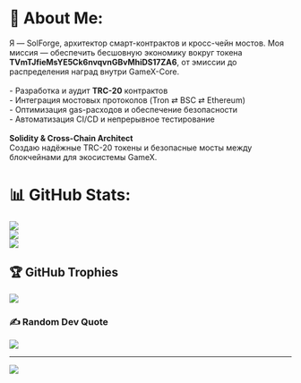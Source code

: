 # 💫 About Me:
Я — SolForge, архитектор смарт-контрактов и кросс-чейн мостов. Моя миссия — обеспечить бесшовную экономику вокруг токена **TVmTJfieMsYE5Ck6nvqvnGBvMhiDS17ZA6**, от эмиссии до распределения наград внутри GameX-Core.<br><br>- Разработка и аудит **TRC-20** контрактов  <br>- Интеграция мостовых протоколов (Tron ⇄ BSC ⇄ Ethereum)  <br>- Оптимизация gas-расходов и обеспечение безопасности  <br>- Автоматизация CI/CD и непрерывное тестирование<br><br>**Solidity & Cross-Chain Architect**  <br>Создаю надёжные TRC-20 токены и безопасные мосты между блокчейнами для экосистемы GameX.<br>

# 📊 GitHub Stats:
![](https://github-readme-stats.vercel.app/api?username=solforge-tetnet&theme=blue-green&hide_border=false&include_all_commits=true&count_private=true)<br/>
![](https://nirzak-streak-stats.vercel.app/?user=solforge-tetnet&theme=blue-green&hide_border=false)<br/>
![](https://github-readme-stats.vercel.app/api/top-langs/?username=solforge-tetnet&theme=blue-green&hide_border=false&include_all_commits=true&count_private=true&layout=compact)

## 🏆 GitHub Trophies
![](https://github-profile-trophy.vercel.app/?username=solforge-tetnet&theme=radical&no-frame=false&no-bg=true&margin-w=4)

### ✍️ Random Dev Quote
![](https://quotes-github-readme.vercel.app/api?type=horizontal&theme=radical)

---
[![](https://visitcount.itsvg.in/api?id=solforge-tetnet&icon=0&color=0)](https://visitcount.itsvg.in)
